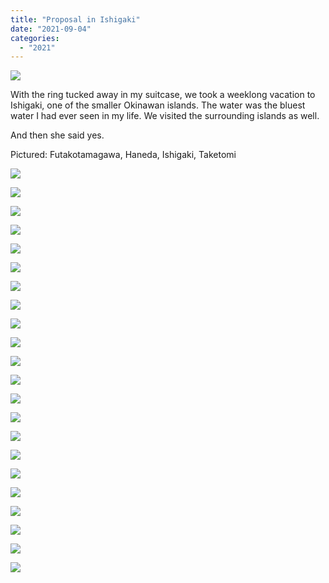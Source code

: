 ```yaml
---
title: "Proposal in Ishigaki"
date: "2021-09-04"
categories: 
  - "2021"
---
```


![](images/DSCF3062-scaled.jpg)

With the ring tucked away in my suitcase, we took a weeklong vacation to Ishigaki, one of the smaller Okinawan islands. The water was the bluest water I had ever seen in my life. We visited the surrounding islands as well.

And then she said yes.

Pictured: Futakotamagawa, Haneda, Ishigaki, Taketomi

![](images/DSCF2237-scaled.jpg)

![](images/DSCF2341-scaled.jpg)

![](images/DSCF2268-scaled.jpg)

![](images/DSCF2329-scaled.jpg)

![](images/DSCF2616-scaled.jpg)

![](images/DSCF2677-scaled.jpg)

![](images/DSCF2728-scaled.jpg)

![](images/DSCF2943-scaled.jpg)

![](images/DSCF2972-scaled.jpg)

![](images/DSCF2999-scaled.jpg)

![](images/DSCF2876.jpg)

![](images/DSCF3220-scaled.jpg)

![](images/DSCF3424-scaled.jpg)

![](images/DSCF3473-scaled.jpg)

![](images/DSCF3576-scaled.jpg)

![](images/DSCF3605-scaled.jpg)

![](images/DSCF3698-scaled.jpg)

![](images/DSCF3703-scaled.jpg)

![](images/DSCF3748-scaled.jpg)

![](images/DSCF3798-scaled.jpg)

![](images/DSCF3727-scaled.jpg)

![](images/DSCF4413-scaled.jpg)